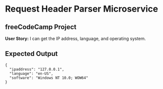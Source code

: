 # Request Header Parser Microservice #
## freeCodeCamp Project ##

**User Story:** I can get the IP address, language, and operating system.

## Expected Output ##

``` 
{
  "ipaddress": "127.0.0.1",
  "language": "en-US",
  "software": "Windows NT 10.0; WOW64"
} 
```